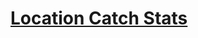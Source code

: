# [Location Catch Stats](https://www.mousehuntgame.com/preferences.php?tab=mousehunt-improved-settings#mousehunt-improved-settings-feature-location-catch-stats)
